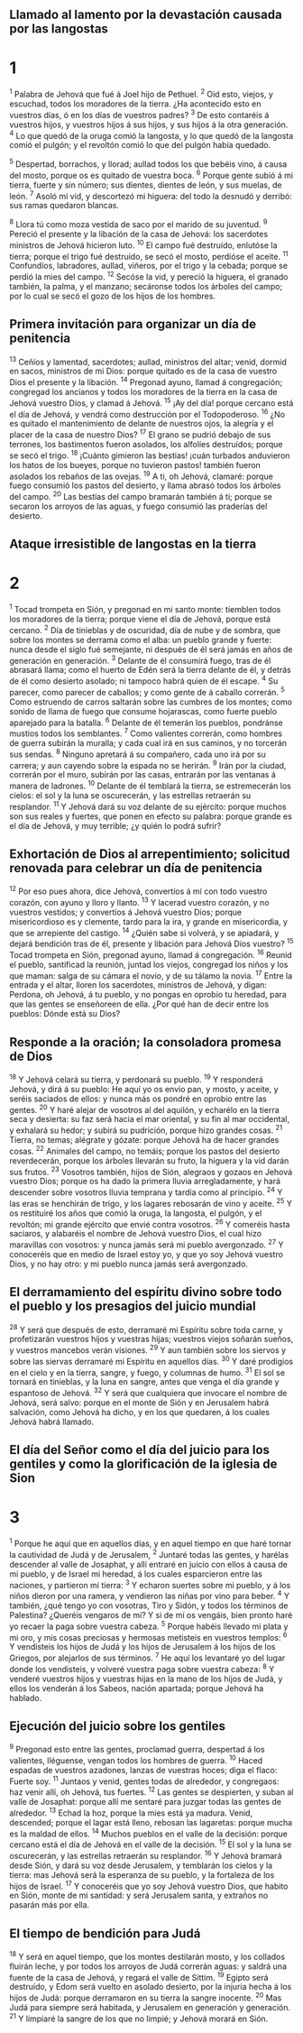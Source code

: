 ## Llamado al lamento por la devastación causada por las langostas
# 1 
<sup>1</sup> Palabra de Jehová que fué á Joel hijo de Pethuel. <sup>2</sup> Oid esto, viejos, y escuchad, todos los moradores de la tierra. ¿Ha acontecido esto en vuestros días, ó en los días de vuestros padres? <sup>3</sup> De esto contaréis á vuestros hijos, y vuestros hijos á sus hijos, y sus hijos á la otra generación. <sup>4</sup> Lo que quedó de la oruga comió la langosta, y lo que quedó de la langosta comió el pulgón; y el revoltón comió lo que del pulgón había quedado. 

<sup>5</sup> Despertad, borrachos, y llorad; aullad todos los que bebéis vino, á causa del mosto, porque os es quitado de vuestra boca. <sup>6</sup> Porque gente subió á mi tierra, fuerte y sin número; sus dientes, dientes de león, y sus muelas, de león. <sup>7</sup> Asoló mi vid, y descortezó mi higuera: del todo la desnudó y derribó: sus ramas quedaron blancas. 

<sup>8</sup> Llora tú como moza vestida de saco por el marido de su juventud. <sup>9</sup> Pereció el presente y la libación de la casa de Jehová: los sacerdotes ministros de Jehová hicieron luto. <sup>10</sup> El campo fué destruído, enlutóse la tierra; porque el trigo fué destruído, se secó el mosto, perdióse el aceite. <sup>11</sup> Confundíos, labradores, aullad, viñeros, por el trigo y la cebada; porque se perdió la mies del campo. <sup>12</sup> Secóse la vid, y pereció la higuera, el granado también, la palma, y el manzano; secáronse todos los árboles del campo; por lo cual se secó el gozo de los hijos de los hombres. 

## Primera invitación para organizar un día de penitencia
<sup>13</sup> Ceñíos y lamentad, sacerdotes; aullad, ministros del altar; venid, dormid en sacos, ministros de mi Dios: porque quitado es de la casa de vuestro Dios el presente y la libación. <sup>14</sup> Pregonad ayuno, llamad á congregación; congregad los ancianos y todos los moradores de la tierra en la casa de Jehová vuestro Dios, y clamad á Jehová. <sup>15</sup> ¡Ay del día! porque cercano está el día de Jehová, y vendrá como destrucción por el Todopoderoso. <sup>16</sup> ¿No es quitado el mantenimiento de delante de nuestros ojos, la alegría y el placer de la casa de nuestro Dios? <sup>17</sup> El grano se pudrió debajo de sus terrones, los bastimentos fueron asolados, los alfolíes destruídos; porque se secó el trigo. <sup>18</sup> ¡Cuánto gimieron las bestias! ¡cuán turbados anduvieron los hatos de los bueyes, porque no tuvieron pastos! también fueron asolados los rebaños de las ovejas. <sup>19</sup> A ti, oh Jehová, clamaré: porque fuego consumió los pastos del desierto, y llama abrasó todos los árboles del campo. <sup>20</sup> Las bestias del campo bramarán también á ti; porque se secaron los arroyos de las aguas, y fuego consumió las praderías del desierto. 

## Ataque irresistible de langostas en la tierra
# 2 
<sup>1</sup> Tocad trompeta en Sión, y pregonad en mi santo monte: tiemblen todos los moradores de la tierra; porque viene el día de Jehová, porque está cercano. <sup>2</sup> Día de tinieblas y de oscuridad, día de nube y de sombra, que sobre los montes se derrama como el alba: un pueblo grande y fuerte: nunca desde el siglo fué semejante, ni después de él será jamás en años de generación en generación. <sup>3</sup> Delante de él consumirá fuego, tras de él abrasará llama; como el huerto de Edén será la tierra delante de él, y detrás de él como desierto asolado; ni tampoco habrá quien de él escape. <sup>4</sup> Su parecer, como parecer de caballos; y como gente de á caballo correrán. <sup>5</sup> Como estruendo de carros saltarán sobre las cumbres de los montes; como sonido de llama de fuego que consume hojarascas, como fuerte pueblo aparejado para la batalla. <sup>6</sup> Delante de él temerán los pueblos, pondránse mustios todos los semblantes. <sup>7</sup> Como valientes correrán, como hombres de guerra subirán la muralla; y cada cual irá en sus caminos, y no torcerán sus sendas. <sup>8</sup> Ninguno apretará á su compañero, cada uno irá por su carrera; y aun cayendo sobre la espada no se herirán. <sup>9</sup> Irán por la ciudad, correrán por el muro, subirán por las casas, entrarán por las ventanas á manera de ladrones. <sup>10</sup> Delante de él temblará la tierra, se estremecerán los cielos: el sol y la luna se oscurecerán, y las estrellas retraerán su resplandor. <sup>11</sup> Y Jehová dará su voz delante de su ejército: porque muchos son sus reales y fuertes, que ponen en efecto su palabra: porque grande es el día de Jehová, y muy terrible; ¿y quién lo podrá sufrir? 

## Exhortación de Dios al arrepentimiento; solicitud renovada para celebrar un día de penitencia
<sup>12</sup> Por eso pues ahora, dice Jehová, convertíos á mí con todo vuestro corazón, con ayuno y lloro y llanto. <sup>13</sup> Y lacerad vuestro corazón, y no vuestros vestidos; y convertíos á Jehová vuestro Dios; porque misericordioso es y clemente, tardo para la ira, y grande en misericordia, y que se arrepiente del castigo. <sup>14</sup> ¿Quién sabe si volverá, y se apiadará, y dejará bendición tras de él, presente y libación para Jehová Dios vuestro? <sup>15</sup> Tocad trompeta en Sión, pregonad ayuno, llamad á congregación. <sup>16</sup> Reunid el pueblo, santificad la reunión, juntad los viejos, congregad los niños y los que maman: salga de su cámara el novio, y de su tálamo la novia. <sup>17</sup> Entre la entrada y el altar, lloren los sacerdotes, ministros de Jehová, y digan: Perdona, oh Jehová, á tu pueblo, y no pongas en oprobio tu heredad, para que las gentes se enseñoreen de ella. ¿Por qué han de decir entre los pueblos: Dónde está su Dios? 

## Responde a la oración; la consoladora promesa de Dios
<sup>18</sup> Y Jehová celará su tierra, y perdonará su pueblo. <sup>19</sup> Y responderá Jehová, y dirá á su pueblo: He aquí yo os envío pan, y mosto, y aceite, y seréis saciados de ellos: y nunca más os pondré en oprobio entre las gentes. <sup>20</sup> Y haré alejar de vosotros al del aquilón, y echarélo en la tierra seca y desierta: su faz será hacia el mar oriental, y su fin al mar occidental, y exhalará su hedor; y subirá su pudrición, porque hizo grandes cosas. <sup>21</sup> Tierra, no temas; alégrate y gózate: porque Jehová ha de hacer grandes cosas. <sup>22</sup> Animales del campo, no temáis; porque los pastos del desierto reverdecerán, porque los árboles llevarán su fruto, la higuera y la vid darán sus frutos. <sup>23</sup> Vosotros también, hijos de Sión, alegraos y gozaos en Jehová vuestro Dios; porque os ha dado la primera lluvia arregladamente, y hará descender sobre vosotros lluvia temprana y tardía como al principio. <sup>24</sup> Y las eras se henchirán de trigo, y los lagares rebosarán de vino y aceite. <sup>25</sup> Y os restituiré los años que comió la oruga, la langosta, el pulgón, y el revoltón; mi grande ejército que envié contra vosotros. <sup>26</sup> Y comeréis hasta saciaros, y alabaréis el nombre de Jehová vuestro Dios, el cual hizo maravillas con vosotros: y nunca jamás será mi pueblo avergonzado. <sup>27</sup> Y conoceréis que en medio de Israel estoy yo, y que yo soy Jehová vuestro Dios, y no hay otro: y mi pueblo nunca jamás será avergonzado. 

## El derramamiento del espíritu divino sobre todo el pueblo y los presagios del juicio mundial
<sup>28</sup> Y será que después de esto, derramaré mi Espíritu sobre toda carne, y profetizarán vuestros hijos y vuestras hijas; vuestros viejos soñarán sueños, y vuestros mancebos verán visiones. <sup>29</sup> Y aun también sobre los siervos y sobre las siervas derramaré mi Espíritu en aquellos días. <sup>30</sup> Y daré prodigios en el cielo y en la tierra, sangre, y fuego, y columnas de humo. <sup>31</sup> El sol se tornará en tinieblas, y la luna en sangre, antes que venga el día grande y espantoso de Jehová. <sup>32</sup> Y será que cualquiera que invocare el nombre de Jehová, será salvo: porque en el monte de Sión y en Jerusalem habrá salvación, como Jehová ha dicho, y en los que quedaren, á los cuales Jehová habrá llamado. 

## El día del Señor como el día del juicio para los gentiles y como la glorificación de la iglesia de Sion
# 3 
<sup>1</sup> Porque he aquí que en aquellos días, y en aquel tiempo en que haré tornar la cautividad de Judá y de Jerusalem, <sup>2</sup> Juntaré todas las gentes, y harélas descender al valle de Josaphat, y allí entraré en juicio con ellos á causa de mi pueblo, y de Israel mi heredad, á los cuales esparcieron entre las naciones, y partieron mi tierra: <sup>3</sup> Y echaron suertes sobre mi pueblo, y á los niños dieron por una ramera, y vendieron las niñas por vino para beber. <sup>4</sup> Y también, ¿qué tengo yo con vosotras, Tiro y Sidón, y todos los términos de Palestina? ¿Queréis vengaros de mí? Y si de mí os vengáis, bien pronto haré yo recaer la paga sobre vuestra cabeza. <sup>5</sup> Porque habéis llevado mi plata y mi oro, y mis cosas preciosas y hermosas metisteis en vuestros templos: <sup>6</sup> Y vendisteis los hijos de Judá y los hijos de Jerusalem á los hijos de los Griegos, por alejarlos de sus términos. <sup>7</sup> He aquí los levantaré yo del lugar donde los vendisteis, y volveré vuestra paga sobre vuestra cabeza: <sup>8</sup> Y venderé vuestros hijos y vuestras hijas en la mano de los hijos de Judá, y ellos los venderán á los Sabeos, nación apartada; porque Jehová ha hablado. 

## Ejecución del juicio sobre los gentiles
<sup>9</sup> Pregonad esto entre las gentes, proclamad guerra, despertad á los valientes, lléguense, vengan todos los hombres de guerra. <sup>10</sup> Haced espadas de vuestros azadones, lanzas de vuestras hoces; diga el flaco: Fuerte soy. <sup>11</sup> Juntaos y venid, gentes todas de alrededor, y congregaos: haz venir allí, oh Jehová, tus fuertes. <sup>12</sup> Las gentes se despierten, y suban al valle de Josaphat: porque allí me sentaré para juzgar todas las gentes de alrededor. <sup>13</sup> Echad la hoz, porque la mies está ya madura. Venid, descended; porque el lagar está lleno, rebosan las lagaretas: porque mucha es la maldad de ellos. <sup>14</sup> Muchos pueblos en el valle de la decisión: porque cercano está el día de Jehová en el valle de la decisión. <sup>15</sup> El sol y la luna se oscurecerán, y las estrellas retraerán su resplandor. <sup>16</sup> Y Jehová bramará desde Sión, y dará su voz desde Jerusalem, y temblarán los cielos y la tierra: mas Jehová será la esperanza de su pueblo, y la fortaleza de los hijos de Israel. <sup>17</sup> Y conoceréis que yo soy Jehová vuestro Dios, que habito en Sión, monte de mi santidad: y será Jerusalem santa, y extraños no pasarán más por ella.

## El tiempo de bendición para Judá
<sup>18</sup> Y será en aquel tiempo, que los montes destilarán mosto, y los collados fluirán leche, y por todos los arroyos de Judá correrán aguas: y saldrá una fuente de la casa de Jehová, y regará el valle de Sittim. <sup>19</sup> Egipto será destruído, y Edom será vuelto en asolado desierto, por la injuria hecha á los hijos de Judá: porque derramaron en su tierra la sangre inocente. <sup>20</sup> Mas Judá para siempre será habitada, y Jerusalem en generación y generación. <sup>21</sup> Y limpiaré la sangre de los que no limpié; y Jehová morará en Sión. 